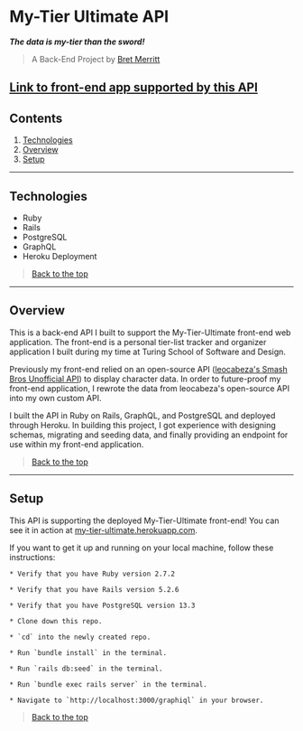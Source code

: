 # My-Tier Ultimate API
***The data is my-tier than the sword!***

> A Back-End Project by [Bret Merritt](https://github.com/bretm9)

[Link to front-end app supported by this API](https://my-tier-ultimate.herokuapp.com/)
---
## Contents
1. [Technologies](#technologies)
1. [Overview](#overview)
1. [Setup](#setup)


---
 ## Technologies
  - Ruby
  - Rails
  - PostgreSQL
  - GraphQL
  - Heroku Deployment
  
> [Back to the top](#my-tier-ultimate-api)
 ---

## Overview

  This is a back-end API I built to support the My-Tier-Ultimate front-end web application. The front-end is a personal tier-list tracker and organizer application I built during my time at Turing School of Software and Design. 

Previously my front-end relied on an open-source API ([leocabeza's Smash Bros Unofficial API](https://github.com/leocabeza/smashbros-unofficial-api)) to display character data. In order to future-proof my front-end application, I rewrote the data from leocabeza's open-source API into my own custom API. 

I built the API in Ruby on Rails, GraphQL, and PostgreSQL and deployed through Heroku. In building this project, I got experience with designing schemas, migrating and seeding data, and finally providing an endpoint for use within my front-end application.

> [Back to the top](#my-tier-ultimate-api)
---
## Setup

This API is supporting the deployed My-Tier-Ultimate front-end! You can see it in action at [my-tier-ultimate.herokuapp.com](https://my-tier-ultimate.herokuapp.com/).

  If you want to get it up and running on your local machine, follow these instructions:
  
    * Verify that you have Ruby version 2.7.2
    
    * Verify that you have Rails version 5.2.6
    
    * Verify that you have PostgreSQL version 13.3
  
    * Clone down this repo.
    
    * `cd` into the newly created repo.
    
    * Run `bundle install` in the terminal.
    
    * Run `rails db:seed` in the terminal.
    
    * Run `bundle exec rails server` in the terminal.
    
    * Navigate to `http://localhost:3000/graphiql` in your browser.

> [Back to the top](#my-tier-ultimate-api)
